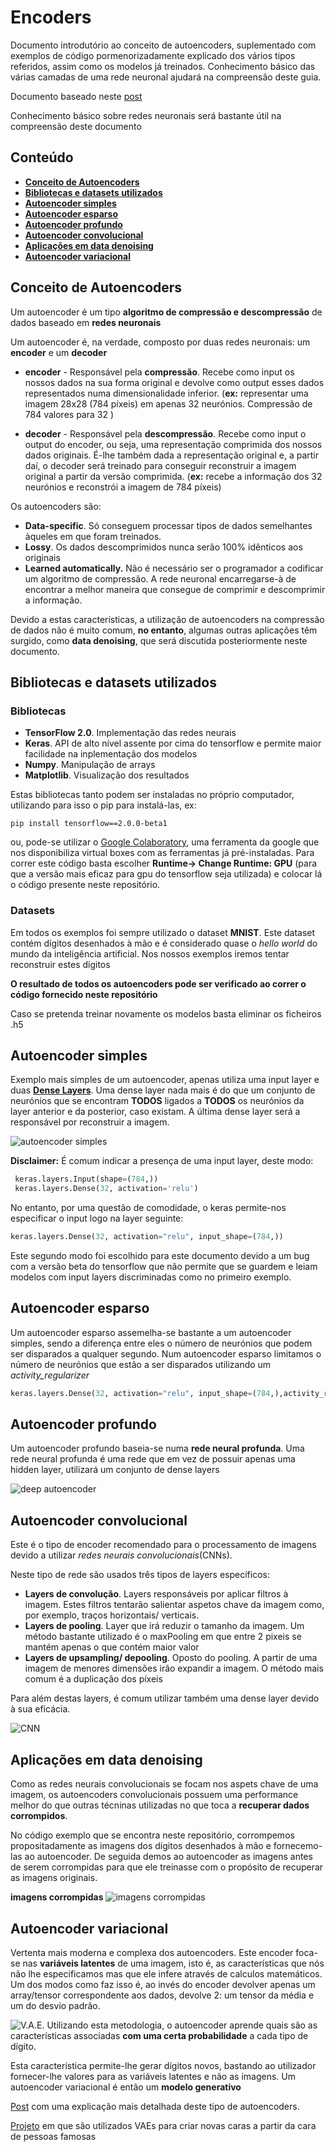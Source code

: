 ﻿# Encoders

Documento introdutório ao conceito de autoencoders, suplementado com exemplos de código pormenorizadamente explicado dos vários tipos referidos, assim como os modelos já treinados.
Conhecimento básico das várias camadas de uma rede neuronal ajudará na compreensão deste guia.

Documento baseado neste [post](https://blog.keras.io/building-autoencoders-in-keras.html)

Conhecimento básico sobre redes neuronais será bastante útil na compreensão deste documento

## Conteúdo

- **[Conceito de Autoencoders](#conceito-de-autoencoders)**
- **[Bibliotecas e datasets utilizados](#bibliotecas-e-datasets-utilizados)**
- **[Autoencoder simples](#autoencoder-simples)**
- **[Autoencoder esparso](#autoencoder-esparso)**
- **[Autoencoder profundo](#autoencoder-profundo)**
- **[Autoencoder convolucional](#autoencoder-convolucional)**
- **[Aplicações em data denoising](#aplicações-em-data-denoising)**
- **[Autoencoder variacional](#autoencoder-variacional)**

## Conceito de Autoencoders

Um autoencoder é um tipo **algoritmo de compressão e descompressão** de dados baseado em **redes neuronais**

Um autoencoder é, na verdade, composto por duas redes neuronais: um **encoder** e um **decoder**

- **encoder** - Responsável pela **compressão**. Recebe como input os nossos dados na sua forma original e devolve como output esses dados representados numa dimensionalidade inferior. (**ex:** representar uma imagem 28x28 (784 píxeis) em apenas 32 neurónios. Compressão de 784 valores para 32 )

- **decoder** - Responsável pela **descompressão**. Recebe como input o output do encoder, ou seja, uma representação comprimida dos nossos dados originais. É-lhe também dada a representação original e, a partir daí, o decoder será treinado para conseguir reconstruir a imagem original a partir da versão comprimida. (**ex:** recebe a informação dos 32 neurónios e reconstrói a imagem de 784 píxeis)


Os autoencoders são:
 - **Data-specific**. Só conseguem processar tipos de dados semelhantes àqueles em que foram treinados.
 -  **Lossy**. Os dados descomprimidos nunca serão 100% idênticos aos originais
 - **Learned automatically.** Não é necessário ser o programador a codificar um algoritmo de compressão. A rede neuronal encarregarse-à de encontrar a melhor maneira que consegue de comprimir e descomprimir a informação.

Devido a estas características, a utilização de autoencoders na compressão de dados não é muito comum, **no entanto**, algumas outras aplicações têm surgido, como **data denoising**, que será discutida posteriormente neste documento.


## Bibliotecas e datasets utilizados

### Bibliotecas
 - **TensorFlow 2.0**. Implementação das redes neurais
 -  **Keras**.  API de alto nível assente por cima do tensorflow e permite maior facilidade na inplementação dos modelos
 - **Numpy**.  Manipulação de arrays
 - **Matplotlib**. Visualização dos resultados

Estas bibliotecas tanto podem ser instaladas no próprio computador, utilizando para isso o pip para instalá-las, ex:

 `pip install tensorflow==2.0.0-beta1`

ou, pode-se utilizar o [Google Colaboratory](https://colab.research.google.com/), uma ferramenta da google que nos disponibiliza virtual boxes com as ferramentas já  pré-instaladas. Para correr este código basta escolher **Runtime-> Change Runtime: GPU** (para que a versão mais eficaz para gpu do tensorflow seja utilizada)  e colocar lá o código presente neste repositório.

### Datasets 
Em todos  os exemplos foi sempre utilizado o dataset **MNIST**. Este dataset contém dígitos desenhados à mão e é considerado quase o *hello world* do mundo da inteligência artificial. Nos nossos exemplos iremos tentar reconstruir estes dígitos 

**O resultado de todos os autoencoders pode ser verificado ao correr o código fornecido neste repositório**

Caso se pretenda treinar novamente os modelos basta eliminar os ficheiros .h5

## Autoencoder simples
 
 Exemplo mais simples de um autoencoder, apenas utiliza  uma input layer e duas **[Dense Layers](https://keras.io/layers/core/)**. Uma dense layer nada mais é do que um conjunto de neurónios que se encontram **TODOS** ligados a **TODOS** os neurónios da layer anterior e da posterior, caso existam.
A última dense layer será a responsável por reconstruir a imagem.

![autoencoder simples](https://www.jeremyjordan.me/content/images/2018/03/Screen-Shot-2018-03-06-at-3.17.13-PM.png)
 
**Disclaimer:** É comum indicar a presença de uma input layer, deste modo:
``` python
 keras.layers.Input(shape=(784,))
 keras.layers.Dense(32, activation='relu')
```
No entanto, por uma questão de comodidade, o keras permite-nos especificar o input logo na layer seguinte:
``` python
keras.layers.Dense(32, activation="relu", input_shape=(784,))
```
Este segundo modo foi escolhido para este documento devido a um bug com a versão beta do tensorflow que não permite que se guardem e leiam modelos com input layers discriminadas como no primeiro exemplo.


##  Autoencoder esparso 
 Um autoencoder esparso assemelha-se bastante a um autoencoder simples, sendo  a diferença entre eles o número de neurónios que podem ser disparados a qualquer segundo. Num autoencoder esparso limitamos o número de neurónios que estão a ser disparados utilizando um *activity_regularizer*
``` python
keras.layers.Dense(32, activation="relu", input_shape=(784,),activity_regularizer=keras.regularizers.l1(10e-5))
```

##  Autoencoder profundo

Um autoencoder profundo baseia-se numa  **rede neural profunda**. Uma rede neural profunda é uma rede que em vez de possuir apenas uma hidden layer, utilizará um conjunto de dense layers 

![deep autoencoder](https://sergioskar.github.io/assets/img/posts/autoencoder.jpg)
## Autoencoder convolucional

Este é o tipo de encoder recomendado para o processamento de imagens  devido a utilizar *redes neurais convolucionais*(CNNs).

Neste tipo de rede são usados três tipos de layers específicos:
 - **Layers de convolução**.  Layers responsáveis por aplicar filtros à imagem. Estes filtros tentarão salientar aspetos chave da imagem como, por exemplo, traços horizontais/ verticais.
 -  **Layers de pooling**. Layer que irá reduzir o tamanho da imagem. Um método bastante utilizado é o maxPooling em que entre 2 pixeis se mantém apenas o que contém maior valor
- **Layers de upsampling/ depooling**. Oposto do pooling. A partir de uma imagem de menores dimensões  irão expandir a imagem. O método mais comum é a duplicação dos píxeis

Para além destas layers, é comum utilizar também uma dense layer devido à sua eficácia.

![CNN](https://www.researchgate.net/profile/Eli_David/publication/306081538/figure/fig3/AS:418518853013509@1476794078590/Illustration-of-convolutional-autoencoder-In-this-example-the-CAE-comprises-two.png)
## Aplicações em data denoising

Como as redes neurais convolucionais se focam nos aspets chave de uma imagem, os autoencoders convolucionais possuem uma performance melhor do que outras técninas utilizadas no que toca a  **recuperar dados corrompidos**. 

No código exemplo que se encontra neste repositório, corrompemos propositadamente as imagens dos dígitos desenhados à mão e fornecemo-las ao autoencoder. De seguida demos ao autoencoder as imagens antes de serem corrompidas para que ele treinasse com o propósito de recuperar as imagens originais.

**imagens corrompidas**
![imagens corrompidas](https://blog.keras.io/img/ae/noisy_digits.png)


## Autoencoder variacional

Vertenta mais moderna e complexa dos autoencoders. Este encoder foca-se nas **variáveis latentes** de uma imagem, isto é, as características que nós não lhe especificamos mas que ele infere através de calculos matemáticos.
Um dos modos como faz isso é, ao invés do encoder devolver apenas um array/tensor correspondente aos dados, devolve 2: um tensor da média e um do desvio padrão.

![V.A.E.](https://miro.medium.com/max/700/1*96ho7qSyW0nKrLvSoZHOtA.png)
 Utilizando esta metodologia, o autoencoder aprende quais são as características associadas **com uma certa probabilidade** a cada tipo de dígito. 
 
Esta característica permite-lhe gerar dígitos novos, bastando ao utilizador fornecer-lhe valores para as variáveis latentes e não as imagens. Um autoencoder variacional é então um **modelo generativo**

[Post](https://towardsdatascience.com/intuitively-understanding-variational-autoencoders-1bfe67eb5daf) com uma explicação mais detalhada deste tipo de autoencoders.

[Projeto](https://github.com/yzwxx/vae-celebA?source=post_page---------------------------) em que são utilizados VAEs para criar novas caras a partir da cara de pessoas famosas
